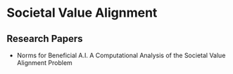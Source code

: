 # Societal Value Alignment

## Research Papers

- Norms for Beneficial A.I. A Computational Analysis of the Societal Value Alignment Problem
